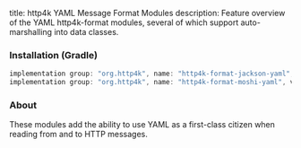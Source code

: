 title: http4k YAML Message Format Modules
description: Feature overview of the YAML http4k-format modules, several of which support auto-marshalling into data classes.

### Installation (Gradle)

```groovy
implementation group: "org.http4k", name: "http4k-format-jackson-yaml", version: "4.19.3.0"
implementation group: "org.http4k", name: "http4k-format-moshi-yaml", version: "4.19.3.0"
```

### About
These modules add the ability to use YAML as a first-class citizen when reading from and to HTTP messages. 

[http4k]: https://http4k.org
